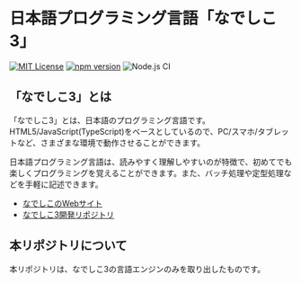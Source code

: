 # 日本語プログラミング言語「なでしこ3」

[![MIT License](https://img.shields.io/badge/license-MIT-blue.svg?style=flat)](LICENSE)
[![npm version](https://badge.fury.io/js/nadesiko3.svg)](https://www.npmjs.com/package/nadesiko3core)
![Node.js CI](https://github.com/kujirahand/nadesiko3/workflows/Node.js%20CI/badge.svg)

## 「なでしこ3」とは

「なでしこ3」とは、日本語のプログラミング言語です。HTML5/JavaScript(TypeScript)をベースとしているので、PC/スマホ/タブレットなど、さまざまな環境で動作させることができます。

日本語プログラミング言語は、読みやすく理解しやすいのが特徴で、初めてでも楽しくプログラミングを覚えることができます。また、バッチ処理や定型処理などを手軽に記述できます。

- [なでしこのWebサイト](https://nadesi.com/top/)
- [なでしこ3開発リポジトリ](https://github.com/kujirahand/nadesiko3)

## 本リポジトリについて

本リポジトリは、なでしこ3の言語エンジンのみを取り出したものです。

